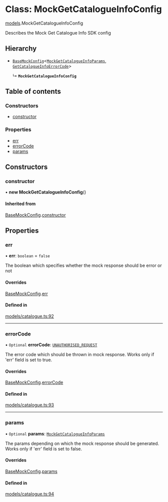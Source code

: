 # Class: MockGetCatalogueInfoConfig

[models](../wiki/models).MockGetCatalogueInfoConfig

Describes the Mock Get Catalogue Info SDK config

## Hierarchy

- [`BaseMockConfig`](../wiki/models.BaseMockConfig)<[`MockGetCatalogueInfoParams`](../wiki/models.MockGetCatalogueInfoParams), [`GetCatalogueInfoErrorCode`](../wiki/models.GetCatalogueInfoErrorCode)\>

  ↳ **`MockGetCatalogueInfoConfig`**

## Table of contents

### Constructors

- [constructor](../wiki/models.MockGetCatalogueInfoConfig#constructor)

### Properties

- [err](../wiki/models.MockGetCatalogueInfoConfig#err)
- [errorCode](../wiki/models.MockGetCatalogueInfoConfig#errorcode)
- [params](../wiki/models.MockGetCatalogueInfoConfig#params)

## Constructors

### constructor

• **new MockGetCatalogueInfoConfig**()

#### Inherited from

[BaseMockConfig](../wiki/models.BaseMockConfig).[constructor](../wiki/models.BaseMockConfig#constructor)

## Properties

### err

• **err**: `boolean` = `false`

The boolean which specifies whether the mock response should be error or not

#### Overrides

[BaseMockConfig](../wiki/models.BaseMockConfig).[err](../wiki/models.BaseMockConfig#err)

#### Defined in

[models/catalogue.ts:92](https://gitlab.com/baliganikhil/blackmirror-sdk/-/blob/349365c/src/models/catalogue.ts#L92)

___

### errorCode

• `Optional` **errorCode**: [`UNAUTHORISED_REQUEST`](../wiki/models.GetCatalogueInfoErrorCode#unauthorised_request)

The error code which should be thrown in mock response. Works only if 'err' field is set to true.

#### Overrides

[BaseMockConfig](../wiki/models.BaseMockConfig).[errorCode](../wiki/models.BaseMockConfig#errorcode)

#### Defined in

[models/catalogue.ts:93](https://gitlab.com/baliganikhil/blackmirror-sdk/-/blob/349365c/src/models/catalogue.ts#L93)

___

### params

• `Optional` **params**: [`MockGetCatalogueInfoParams`](../wiki/models.MockGetCatalogueInfoParams)

The params depending on which the mock response should be generated. Works only if 'err' field is set to false.

#### Overrides

[BaseMockConfig](../wiki/models.BaseMockConfig).[params](../wiki/models.BaseMockConfig#params)

#### Defined in

[models/catalogue.ts:94](https://gitlab.com/baliganikhil/blackmirror-sdk/-/blob/349365c/src/models/catalogue.ts#L94)
